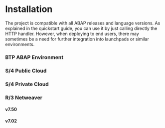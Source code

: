 # Installation

The project is compatible with all ABAP releases and language versions. As explained in the quickstart guide, you can use it by just calling directly the HTTP handler. However, when deploying to end users, there may sometimes be a need for further integration into launchpads or similar environments.

### BTP ABAP Environment

### S/4 Public Cloud

### S/4 Private Cloud

### R/3 Netweaver 

#### v7.50


#### v7.02



